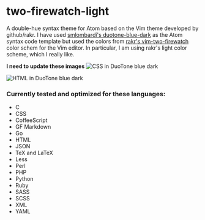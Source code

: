 # two-firewatch-light  
A double-hue syntax theme for Atom based on the Vim theme developed by github/rakr. I have used [smlombardi's duotone-blue-dark](https://github.com/smlombardi/duotone-blue-dark) as the Atom syntax code template but used the colors from [rakr's vim-two-firewatch](https://github.com/rakr/vim-two-firewatch) color schem for the Vim editor. In particular, I am using rakr's light color scheme, which I really like.


**I need to update these images**
<img alt="CSS in DuoTone blue dark" src="https://raw.githubusercontent.com/smlombardi/duotone-blue-dark/master/scss.png">

<img alt="HTML in DuoTone blue dark"  src="https://raw.githubusercontent.com/smlombardi/duotone-blue-dark/master/html.png">


### Currently tested and optimized for these languages:

- C
- CSS
- CoffeeScript
- GF Markdown
- Go
- HTML
- JSON
- TeX and LaTeX
- Less
- Perl
- PHP
- Python
- Ruby
- SASS
- SCSS
- XML
- YAML
